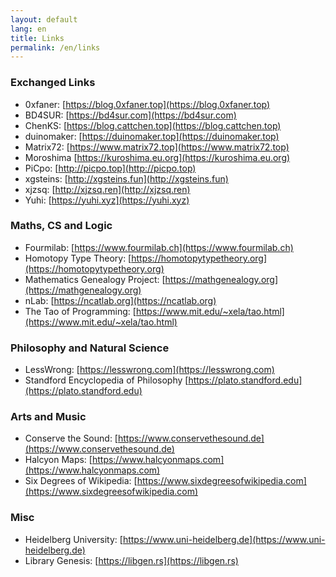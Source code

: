 ```yaml
---
layout: default
lang: en
title: Links
permalink: /en/links
---
```


### Exchanged Links

- 0xfaner: [https://blog.0xfaner.top](https://blog.0xfaner.top)
- BD4SUR: [https://bd4sur.com](https://bd4sur.com)
- ChenKS: [https://blog.cattchen.top](https://blog.cattchen.top)
- duinomaker: [https://duinomaker.top](https://duinomaker.top)
- Matrix72: [https://www.matrix72.top](https://www.matrix72.top)
- Moroshima [https://kuroshima.eu.org](https://kuroshima.eu.org)
- PiCpo: [http://picpo.top](http://picpo.top)
- xgsteins: [http://xgsteins.fun](http://xgsteins.fun)
- xjzsq: [http://xjzsq.ren](http://xjzsq.ren)
- Yuhi: [https://yuhi.xyz](https://yuhi.xyz)

### Maths, CS and Logic

- Fourmilab: [https://www.fourmilab.ch](https://www.fourmilab.ch)
- Homotopy Type Theory: [https://homotopytypetheory.org](https://homotopytypetheory.org)
- Mathematics Genealogy Project: [https://mathgenealogy.org](https://mathgenealogy.org)
- nLab: [https://ncatlab.org](https://ncatlab.org)
- The Tao of Programming: [https://www.mit.edu/~xela/tao.html](https://www.mit.edu/~xela/tao.html)

### Philosophy and Natural Science

- LessWrong: [https://lesswrong.com](https://lesswrong.com)
- Standford Encyclopedia of Philosophy [https://plato.standford.edu](https://plato.standford.edu)

### Arts and Music

- Conserve the Sound: [https://www.conservethesound.de](https://www.conservethesound.de)
- Halcyon Maps: [https://www.halcyonmaps.com](https://www.halcyonmaps.com)
- Six Degrees of Wikipedia: [https://www.sixdegreesofwikipedia.com](https://www.sixdegreesofwikipedia.com)

### Misc

- Heidelberg University: [https://www.uni-heidelberg.de](https://www.uni-heidelberg.de)
- Library Genesis: [https://libgen.rs](https://libgen.rs)